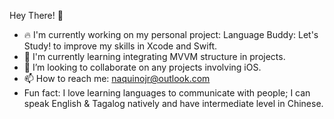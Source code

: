 Hey There! 👋

- 🔥 I'm currently working on my personal project: Language Buddy: Let's Study! to improve my skills in Xcode and Swift.
- 🌱 I'm currently learning integrating MVVM structure in projects.
- 💞️ I’m looking to collaborate on any projects involving iOS.
- 📫 How to reach me: naquinojr@outlook.com
- Fun fact: I love learning languages to communicate with people; I can speak English & Tagalog natively and have intermediate level in Chinese.

<!---
jayaquino/jayaquino is a ✨ special ✨ repository because its `README.md` (this file) appears on your GitHub profile.
You can click the Preview link to take a look at your changes
--->

